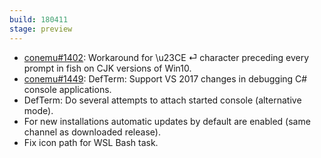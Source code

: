 ```yaml
---
build: 180411
stage: preview
---
```


* [conemu#1402](https://github.com/Maximus5/ConEmu/issues/1402): Workaround for \u23CE ⏎ character preceding every prompt in fish on CJK versions of Win10.
* [conemu#1449](https://github.com/Maximus5/ConEmu/issues/1449): DefTerm: Support VS 2017 changes in debugging C# console applications.
* DefTerm: Do several attempts to attach started console (alternative mode).
* For new installations automatic updates by default are enabled (same channel as downloaded release).
* Fix icon path for WSL Bash task.
